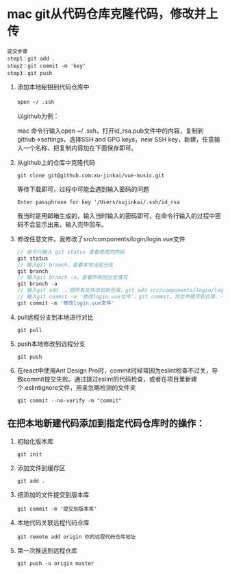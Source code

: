# mac git从代码仓库克隆代码，修改并上传

```
提交步骤
step1：git add .
step2：git commit -m 'key'
step3：git push
```

1. 添加本地秘钥到代码仓库中

    `open ~/ .ssh`　　

    以github为例：

    mac 命令行输入open ~/ .ssh，打开id_rsa.pub文件中的内容，复制到github->settings，选择SSH and GPG keys，new SSH key，新建，任意输入一个名称，把复制内容加在下面保存即可。

2. 从github上的仓库中克隆代码

    `git clone git@github.com:xu-jinkai/vue-music.git`

    等待下载即可，过程中可能会遇到输入密码的问题

    `Enter passphrase for key '/Users/xujinkai/.ssh/id_rsa`

    我当时是用邮箱生成的，输入当时输入的密码即可，在命令行输入的过程中密码不会显示出来，输入完毕回车。

3. 修改任意文件，我修改了src/components/login/login.vue文件

    ```javascript
    // 命令行输入 git status 查看修改的内容
    git status
    // 输入git branch，查看本地当前分支
    git branch
    // 输入git branch -a，查看所有的分支情况
    git branch -a
    // 输入git add .，把所有文件添加到仓库，git add src/components/login/login.vue，将login.vue文件添加到仓库中
    // 输入git commit -m '修改login.vue文件'，git commit，将文件提交到仓库，-m 后面跟上提交的说明
    git commit -m '修改login.vue文件'
    ```

4. pull远程分支到本地进行对比

    `git pull`

5. push本地修改到远程分支

    `git push`

6. 在react中使用Ant Design Pro时，commit时经常因为eslint检查不过关，导致commit提交失败。通过跳过eslint的代码检查，或者在项目里新建个.eslintignore文件，用来忽略检测的文件夹

    `git commit --no-verify -m "commit"`

## 在把本地新建代码添加到指定代码仓库时的操作：

1. 初始化版本库

    `git init`

2. 添加文件到缓存区

    `git add .`

3. 把添加的文件提交到版本库

    `git commit -m '提交到版本库'`

4. 本地代码关联远程代码仓库

    `git remote add origin 你的远程代码仓库地址`

5. 第一次推送到远程仓库

    `git push -u origin master`